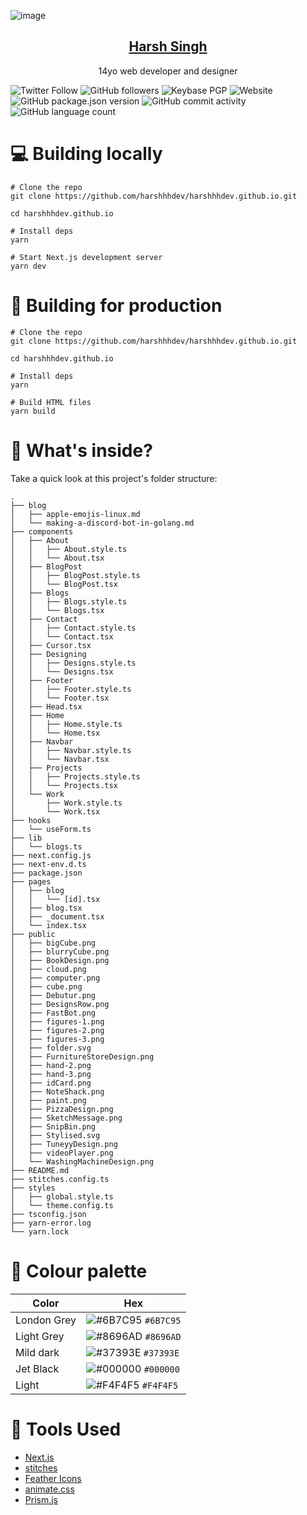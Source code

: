 ![image](https://user-images.githubusercontent.com/69592270/119919017-87f4b580-bf37-11eb-9567-92b86338c4e9.png)

<p align="center">
  <a href="https://harshhhdev.github.io/">
    <h2 align="center">Harsh Singh</h2>
  </a>
</p> 
<p align="center">14yo web developer and designer</p>

![Twitter Follow](https://img.shields.io/twitter/follow/harshhhdev?style=social)
![GitHub followers](https://img.shields.io/github/followers/harshhhdev?style=social)
![Keybase PGP](https://img.shields.io/keybase/pgp/harshhhdev)
![Website](https://img.shields.io/website?up_message=online&url=https%3A%2F%2Fharshhhdev.github.io%2F)
![GitHub package.json version](https://img.shields.io/github/package-json/v/harshhhdev/harshhhdev.github.io)
![GitHub commit activity](https://img.shields.io/github/commit-activity/y/harshhhdev/harshhhdev.github.io)
![GitHub language count](https://img.shields.io/github/languages/count/harshhhdev/harshhhdev.github.io)

# 💻 Building locally 

```shell
# Clone the repo
git clone https://github.com/harshhhdev/harshhhdev.github.io.git

cd harshhhdev.github.io

# Install deps
yarn

# Start Next.js development server
yarn dev
```

# 🚀 Building for production 

```shell
# Clone the repo
git clone https://github.com/harshhhdev/harshhhdev.github.io.git

cd harshhhdev.github.io

# Install deps
yarn

# Build HTML files
yarn build
```

# 📂 What's inside?

Take a quick look at this project's folder structure:

```
.
├── blog
│   ├── apple-emojis-linux.md
│   └── making-a-discord-bot-in-golang.md
├── components
│   ├── About
│   │   ├── About.style.ts
│   │   └── About.tsx
│   ├── BlogPost
│   │   ├── BlogPost.style.ts
│   │   └── BlogPost.tsx
│   ├── Blogs
│   │   ├── Blogs.style.ts
│   │   └── Blogs.tsx
│   ├── Contact
│   │   ├── Contact.style.ts
│   │   └── Contact.tsx
│   ├── Cursor.tsx
│   ├── Designing
│   │   ├── Designs.style.ts
│   │   └── Designs.tsx
│   ├── Footer
│   │   ├── Footer.style.ts
│   │   └── Footer.tsx
│   ├── Head.tsx
│   ├── Home
│   │   ├── Home.style.ts
│   │   └── Home.tsx
│   ├── Navbar
│   │   ├── Navbar.style.ts
│   │   └── Navbar.tsx
│   ├── Projects
│   │   ├── Projects.style.ts
│   │   └── Projects.tsx
│   └── Work
│       ├── Work.style.ts
│       └── Work.tsx
├── hooks
│   └── useForm.ts
├── lib
│   └── blogs.ts
├── next.config.js
├── next-env.d.ts
├── package.json
├── pages
│   ├── blog
│   │   └── [id].tsx
│   ├── blog.tsx
│   ├── _document.tsx
│   └── index.tsx
├── public
│   ├── bigCube.png
│   ├── blurryCube.png
│   ├── BookDesign.png
│   ├── cloud.png
│   ├── computer.png
│   ├── cube.png
│   ├── Debutur.png
│   ├── DesignsRow.png
│   ├── FastBot.png
│   ├── figures-1.png
│   ├── figures-2.png
│   ├── figures-3.png
│   ├── folder.svg
│   ├── FurnitureStoreDesign.png
│   ├── hand-2.png
│   ├── hand-3.png
│   ├── idCard.png
│   ├── NoteShack.png
│   ├── paint.png
│   ├── PizzaDesign.png
│   ├── SketchMessage.png
│   ├── SnipBin.png
│   ├── Stylised.svg
│   ├── TuneyyDesign.png
│   ├── videoPlayer.png
│   └── WashingMachineDesign.png
├── README.md
├── stitches.config.ts
├── styles
│   ├── global.style.ts
│   └── theme.config.ts
├── tsconfig.json
├── yarn-error.log
└── yarn.lock
```

# 🎨 Colour palette

| Color          | Hex                                                                |
| -------------- | ------------------------------------------------------------------ |
| London Grey    | ![#6B7C95](https://via.placeholder.com/10/6B7C95?text=+) `#6B7C95` |
| Light Grey     | ![#8696AD](https://via.placeholder.com/10/8696AD?text=+) `#8696AD` |
| Mild dark      | ![#37393E](https://via.placeholder.com/10/37393E?text=+) `#37393E` |
| Jet Black      | ![#000000](https://via.placeholder.com/10/000000?text=+) `#000000` |
| Light          | ![#F4F4F5](https://via.placeholder.com/10/F4F4F5?text=+) `#F4F4F5` |

# 🔨 Tools Used 

 - [Next.js](https://nextjs.org/)
 - [stitches](https://stitches.dev/)
 - [Feather Icons](https://feathericons.com/)
 - [animate.css](https://animate.style/)
 - [Prism.js](https://prismjs.com/)
